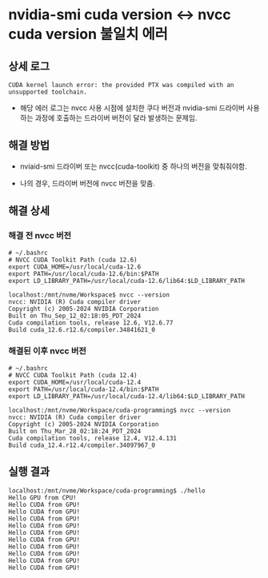 # nvidia-smi cuda version <-> nvcc cuda version 불일치 에러

## 상세 로그

```
CUDA kernel launch error: the provided PTX was compiled with an unsupported toolchain.
```

- 해당 에러 로그는 nvcc 사용 시점에 설치한 쿠다 버전과 nvidia-smi 드라이버 사용하는 과정에 호출하는 드라이버 버전이 달라 발생하는 문제임.

## 해결 방법

- nviaid-smi 드라이버 또는 nvcc(cuda-toolkit) 중 하나의 버전을 맞춰줘야함.

- 나의 경우, 드라이버 버전에 nvcc 버전을 맞춤.

## 해결 상세

### 해결 전 nvcc 버전

```
# ~/.bashrc
# NVCC CUDA Toolkit Path (cuda 12.6)
export CUDA_HOME=/usr/local/cuda-12.6
export PATH=/usr/local/cuda-12.6/bin:$PATH
export LD_LIBRARY_PATH=/usr/local/cuda-12.6/lib64:$LD_LIBRARY_PATH

localhost:/mnt/nvme/Workspace$ nvcc --version
nvcc: NVIDIA (R) Cuda compiler driver
Copyright (c) 2005-2024 NVIDIA Corporation
Built on Thu_Sep_12_02:18:05_PDT_2024
Cuda compilation tools, release 12.6, V12.6.77
Build cuda_12.6.r12.6/compiler.34841621_0
```


### 해결된 이후 nvcc 버전
```
# ~/.bashrc
# NVCC CUDA Toolkit Path (cuda 12.4)
export CUDA_HOME=/usr/local/cuda-12.4
export PATH=/usr/local/cuda-12.4/bin:$PATH
export LD_LIBRARY_PATH=/usr/local/cuda-12.4/lib64:$LD_LIBRARY_PATH

localhost:/mnt/nvme/Workspace/cuda-programming$ nvcc --version
nvcc: NVIDIA (R) Cuda compiler driver
Copyright (c) 2005-2024 NVIDIA Corporation
Built on Thu_Mar_28_02:18:24_PDT_2024
Cuda compilation tools, release 12.4, V12.4.131
Build cuda_12.4.r12.4/compiler.34097967_0
```

## 실행 결과

```
localhost:/mnt/nvme/Workspace/cuda-programming$ ./hello 
Hello GPU from CPU!
Hello CUDA from GPU!
Hello CUDA from GPU!
Hello CUDA from GPU!
Hello CUDA from GPU!
Hello CUDA from GPU!
Hello CUDA from GPU!
Hello CUDA from GPU!
Hello CUDA from GPU!
Hello CUDA from GPU!
Hello CUDA from GPU!
```